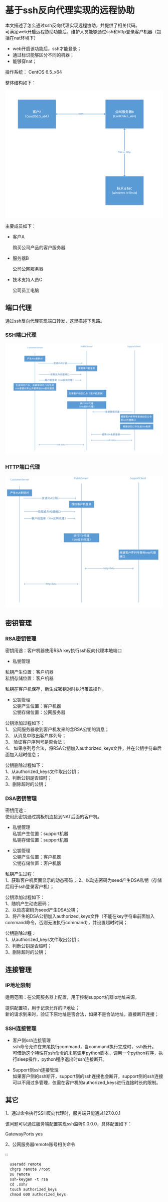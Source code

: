 # 基于ssh反向代理实现的远程协助

本文描述了怎么通过ssh反向代理实现远程协助，并提供了相关代码。    
可满足web开启远程协助功能后，维护人员能够通过ssh和http登录客户机器（包括在nat环境下）
* web开启该功能后，ssh才能登录；     
* 通过标识能够区分不同的机器；     
* 能够穿nat；

操作系统： CentOS 6.5_x64    

整体结构如下：

![整体模型](images/20170205.1.1_整体模型.png)

主要成员如下：

* 客户A

  购买公司产品的客户服务器

* 服务器B

  公司公网服务器

* 技术支持人员C

  公司员工电脑

## 端口代理

通过ssh反向代理实现端口转发，这里描述下思路。

### SSH端口代理  


![ssh端口代理](images/20170205.1.2_ssh端口代理.png)


### HTTP端口代理

![http端口代理](images/20170205.1.3_http端口代理.png)


## 密钥管理

### RSA密钥管理

密钥用途：客户机器使用RSA key执行ssh反向代理本地端口
*	私钥管理

  私钥产生位置：客户机器     
  私钥存储位置：客户机器    

  私钥在客户机保存，新生成密钥对时执行覆盖操作。

*	公钥管理      
  公钥产生位置：客户机器     
  公钥存储位置：公网服务器      

公钥添加过程如下：     
1、	公网服务器收到客户机发来的含RSA公钥的消息；      
2、	从消息中取出客户序列号；       
3、	验证客户序列号是否合法；         
4、	如果序列号合法，将RSA公钥加入authorized_keys文件，并在公钥字符串后面加入超时信息；         


公钥删除过程如下：         
1、从authorized_keys文件取出公钥；         
2、判断公钥是否超时；       
3、删除超时的公钥；        

### DSA密钥管理

密钥用途：     
使用此密钥通过跳板机连接到NAT后面的客户机。   

*	私钥管理          
私钥产生位置：support机器            
私钥存储位置：support机器          


* 公钥管理        
公钥产生位置：客户机器       
公钥存储位置：客户机器         

私钥产生过程：         
1、获取客户机页面显示的动态密码；
2、以动态密码为seed产生DSA私钥（存储后用于ssh登录客户机）；

公钥添加过程如下：       
1、随机产生动态密码；         
2、以动态密码为seed产生DSA公钥；            
3、将产生的DSA公钥加入authorized_keys文件（不能在key字符串前面加入command命令，否则无法执行command），并设置超时时间；       

公钥删除过程：       
1、从authorized_keys文件取出公钥；           
2、判断公钥是否超时；         
3、删除超时的公钥；          


## 连接管理
### IP地址限制
适用范围：在公网服务器上配置，用于控制support机器ip地址来源。         

提供配置项，用于记录允许的IP地址；    
新的请求到来时，验证下原地址是否合法，如果不是合法地址，直接断开连接；       

### SSH连接管理
*	客户侧ssh连接管理      
ssh命令允许在末尾执行command，当command执行完成时，ssh断开。        
可借助这个特性在ssh命令的末尾调用python脚本，调用一个python程序，执行sleep操作，python程序退出时ssh连接断开。

*	Support侧ssh连接管理       
如果客户侧的ssh断开，support侧的ssh连接也会断开，support侧的ssh连接可以不用过多管理，仅需在客户机的authorized_keys进行连接时长的限制。


## 其它
1、通过命令执行SSH反向代理时，服务端只能通过127.0.0.1

该问题可以通过服务端配置实现ssh监听0.0.0.0，具体配置如下：

GatewayPorts yes


2、公网服务器remote账号相关命令   

::

      useradd remote
      chgrp remote /root
      su remote
      ssh-keygen -t rsa
      cd .ssh/    
      touch authorized_keys
      chmod 600 authorized_keys
